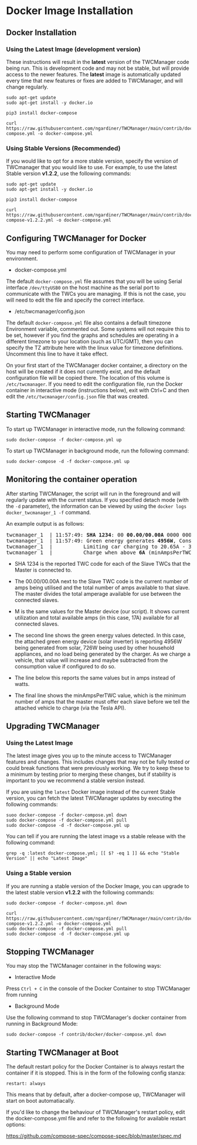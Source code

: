 # Docker Image Installation

## Docker Installation

### Using the Latest Image (development version)

These instructions will result in the **latest** version of the TWCManager code being run. This is development code and may not be stable, but will provide access to the newer features. The **latest** image is automatically updated every time that new features or fixes are added to TWCManager, and will change regularly.

```
sudo apt-get update
sudo apt-get install -y docker.io

pip3 install docker-compose

curl https://raw.githubusercontent.com/ngardiner/TWCManager/main/contrib/docker/docker-compose.yml -o docker-compose.yml
```

### Using Stable Versions (Recommended)

If you would like to opt for a more stable version, specify the version of TWCmanager that you would like to use. For example, to use the latest Stable version **v1.2.2**, use the following commands:

```
sudo apt-get update
sudo apt-get install -y docker.io

pip3 install docker-compose

curl https://raw.githubusercontent.com/ngardiner/TWCManager/main/contrib/docker/docker-compose-v1.2.2.yml -o docker-compose.yml
```

## Configuring TWCManager for Docker

You may need to perform some configuration of TWCManager in your environment.

   * docker-compose.yml

The default ```docker-compose.yml``` file assumes that you will be using Serial interface ```/dev/ttyUSB0``` on the host machine as the serial port to communicate with the TWCs you are managing. If this is not the case, you will need to edit the file and specify the correct interface.

   * /etc/twcmanager/config.json

The default  ```docker-compose.yml``` file also contains a default timezone Environment variable, commented out. Some systems will not require this to be set, however if you find the graphs and schedules are operating in a different timezone to your location (such as UTC/GMT), then you can specify the TZ attribute here with the linux value for timezone definitions. Uncomment this line to have it take effect.

On your first start of the TWCManager docker container, a directory on the host will be created if it does not currently exist, and the default configuration file will be copied there. The location of this volume is ```/etc/twcmanager```. If you need to edit the configuration file, run the Docker container in interactive mode (instructions below), exit with Ctrl+C and then edit the ```/etc/twcmanager/config.json``` file that was created.

## Starting TWCManager

To start up TWCManager in interactive mode, run the following command:

```
sudo docker-compose -f docker-compose.yml up
```

To start up TWCManager in background mode, run the following command:

```
sudo docker-compose -d -f docker-compose.yml up
```

## Monitoring the container operation

After starting TWCManager, the script will run in the foreground and will regularly update with the current status. If you specified detach mode (with the ```-d``` parameter), the information can be viewed by using the ```docker logs docker_twcmanager_1 -f``` command.

An example output is as follows:

<pre>
twcmanager_1  | 11:57:49: <b>SHA 1234</b>: 00 <b>00.00/00.00A</b> 0000 0000  <b>M</b>: 09 <b>00.00/17.00A</b> 0000 0000
twcmanager_1  | 11:57:49: Green energy generates <b>4956W</b>, Consumption <b>726W</b>, Charger Load <b>0W</b>
twcmanager_1  |          Limiting car charging to 20.65A - 3.03A = <b>17.62A</b>.
twcmanager_1  |          Charge when above <b>6A</b> (minAmpsPerTWC).
</pre>

   * SHA 1234 is the reported TWC code for each of the Slave TWCs that the Master is connected to.
   * The 00.00/00.00A next to the Slave TWC code is the current number of amps being utilised and the total number of amps available to that slave. The master divides the total amperage available for use between the connected slaves.
   * M is the same values for the Master device (our script). It shows current utilization and total available amps (in this case, 17A) available for all connected slaves.

   * The second line shows the green energy values detected. In this case, the attached green energy device (solar inverter) is reporting 4956W being generated from solar, 726W being used by other household appliances, and no load being generated by the charger. As we charge a vehicle, that value will increase and maybe subtracted from the consumption value if configured to do so.
   * The line below this reports the same values but in amps instead of watts.
   * The final line shows the minAmpsPerTWC value, which is the minimum number of amps that the master must offer each slave before we tell the attached vehicle to charge (via the Tesla API).

## Upgrading TWCManager

### Using the Latest Image

The latest image gives you up to the minute access to TWCManager features and changes. This includes changes that may not be fully tested or could break functions that were previously working. We try to keep these to a minimum by testing prior to merging these changes, but if stability is important to you we recommend a stable version instead.

If you are using the ```latest``` Docker image instead of the current Stable version, you can fetch the latest TWCManager updates by executing the following commands:

```
suoo docker-compose -f docker-compose.yml down
sudo docker-compose -f docker-compose.yml pull
sudo docker-compose -d -f docker-compose.yml up
```

You can tell if you are running the latest image vs a stable release with the following command:

```
grep -q :latest docker-compose.yml; [[ $? -eq 1 ]] && echo "Stable Version" || echo "Latest Image"
```

### Using a Stable version

If you are running a stable version of the Docker Image, you can upgrade to the latest stable version **v1.2.2** with the following commands:

```
sudo docker-compose -f docker-compose.yml down

curl https://raw.githubusercontent.com/ngardiner/TWCManager/main/contrib/docker/docker-compose-v1.2.2.yml -o docker-compose.yml
sudo docker-compose -f docker-compose.yml pull
sudo docker-compose -d -f docker-compose.yml up
```

## Stopping TWCManager

You may stop the TWCManager container in the following ways:

   * Interactive Mode

Press ```Ctrl + C``` in the console of the Docker Container to stop TWCManager from running

   * Background Mode

Use the following command to stop TWCManager's docker container from running in Background Mode:

```
sudo docker-compose -f contrib/docker/docker-compose.yml down
```

## Starting TWCManager at Boot

The default restart policy for the Docker Container is to always restart the container if it is stopped. This is in the form of the following config stanza:

```restart: always```

This means that by default, after a docker-compose up, TWCManager will start on boot automatiacally. 

If you'd like to change the behaviour of TWCManager's restart policy, edit the docker-compose.yml file and refer to the following for available restart options:

https://github.com/compose-spec/compose-spec/blob/master/spec.md
